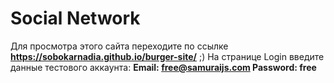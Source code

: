 # Social Network
Для просмотра этого сайта переходите по ссылке **https://sobokarnadia.github.io/burger-site/** ;)
На странице Login введите данные тестового аккаунта:
**Email: free@samuraijs.com
Password: free**
